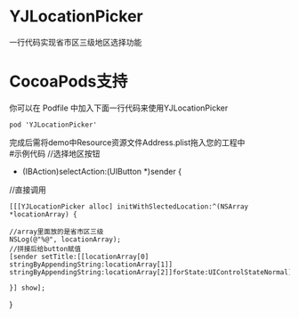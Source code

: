 # YJLocationPicker
一行代码实现省市区三级地区选择功能
# CocoaPods支持
你可以在 Podfile 中加入下面一行代码来使用YJLocationPicker
    
    pod 'YJLocationPicker'
    
完成后需将demo中Resource资源文件Address.plist拖入您的工程中    
#示例代码
//选择地区按钮
- (IBAction)selectAction:(UIButton *)sender {

//直接调用

    [[[YJLocationPicker alloc] initWithSlectedLocation:^(NSArray *locationArray) {

    //array里面放的是省市区三级
    NSLog(@"%@", locationArray);
    //拼接后给button赋值
    [sender setTitle:[[locationArray[0] stringByAppendingString:locationArray[1]] stringByAppendingString:locationArray[2]]forState:UIControlStateNormal];

    }] show];

}
